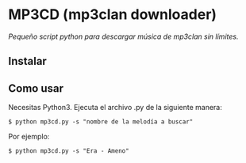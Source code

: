 # MP3CD (mp3clan downloader)
_Pequeño script python para descargar música de mp3clan sin límites._
## Instalar

## Como usar
Necesitas Python3. Ejecuta el archivo .py de la siguiente manera:
```
$ python mp3cd.py -s "nombre de la melodía a buscar"
```
Por ejemplo:
```
$ python mp3cd.py -s "Era - Ameno"
```
